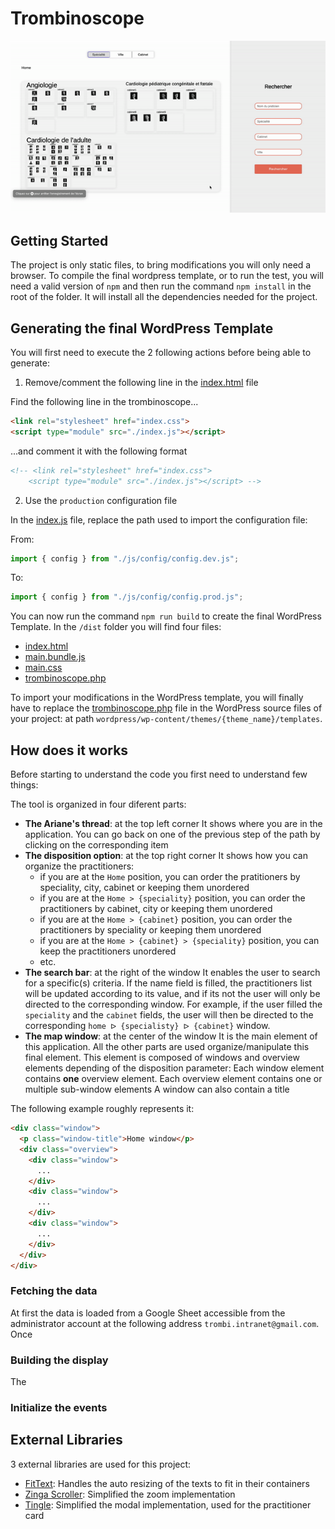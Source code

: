 # Trombinoscope
  
<img src="./assets/doc/trombi_demo.gif"/>
  
## Getting Started

The project is only static files, to bring modifications you will only need a browser.
To compile the final wordpress template, or to run the test, you will need a valid version of `npm` and then run the command `npm install` in the root of the folder. It will install all the dependencies needed for the project.

## Generating the final WordPress Template
  
You will first need to execute the 2 following actions before being able to generate:
  
1. Remove/comment the following line in the [index.html](./src/index.html) file

Find the following line in the trombinoscope...
```html
<link rel="stylesheet" href="index.css">
<script type="module" src="./index.js"></script>
```

...and comment it with the following format
```html
<!-- <link rel="stylesheet" href="index.css">
    <script type="module" src="./index.js"></script> -->
```

2. Use the `production` configuration file

In the [index.js](./src/index.js) file, replace the path used to import the configuration file:

From:
```javascript
import { config } from "./js/config/config.dev.js";
```

To:
```javascript
import { config } from "./js/config/config.prod.js";
```

You can now run the command `npm run build` to create the final WordPress Template. In the `/dist` folder you will find four files:
- [index.html](./dist/index.html)
- [main.bundle.js](./dist/main.bundle.js)
- [main.css](./dist/main.css)
- [trombinoscope.php](./dist/template.php)

To import your modifications in the WordPress template, you will finally have to replace the [trombinoscope.php](./dist/template.php) file in the WordPress source files of your project: at path `wordpress/wp-content/themes/{theme_name}/templates`.

## How does it works

Before starting to understand the code you first need to understand few things:

The tool is organized in four diferent parts:
- **The Ariane's thread**: at the top left corner
It shows where you are in the application. You can go back on one of the previous step of the path by clicking on the corresponding item 
- **The disposition option**: at the top right corner
It shows how you can organize the practitioners:
  - if you are at the `Home` position, you can order the pratitioners by speciality, city, cabinet or keeping them unordered
  - if you are at the `Home > {speciality}` position, you can order the practitioners by cabinet, city or keeping them unordered
  - if you are at the `Home > {cabinet}` position, you can order the practitioners by speciality or keeping them unordered
  - if you are at the `Home > {cabinet} > {speciality}` position, you can keep the practitioners unordered
  - etc.
- **The search bar**: at the right of the window
It enables the user to search for a specific(s) criteria. If the name field is filled, the practitioners list will be updated according to its value, and if its not the user will only be directed to the corresponding window. 
For example, if the user filled the `speciality` and the `cabinet` fields, the user will then be directed to the corresponding `home ᐅ {specialisty} ᐅ {cabinet}` window.
- **The map window**: at the center of the window
It is the main element of this application. All the other parts are used organize/manipulate this final element. This element is composed of windows and overview elements depending of the disposition parameter:
Each window element contains **one** overview element.
Each overview element contains one or multiple sub-window elements
A window can also contain a title

The following example roughly represents it:
```html
<div class="window">
  <p class="window-title">Home window</p>
  <div class="overview">
    <div class="window">
      ...
    </div>
    <div class="window">
      ...
    </div>
    <div class="window">
      ...
    </div>
  </div>
</div>
```

### Fetching the data

At first the data is loaded from a Google Sheet accessible from the administrator account at the following address `trombi.intranet@gmail.com`. Once 
### Building the display

The 
### Initialize the events

### 
## External Libraries

3 external libraries are used for this project:

- [FitText](https://github.com/adactio/FitText.js): Handles the auto resizing of the texts to fit in their containers
- [Zinga Scroller](https://github.com/doctyper/zynga-scroller): Simplified the zoom implementation
- [Tingle](https://github.com/deathbeds/tingle): Simplified the modal implementation, used for the practitioner card
